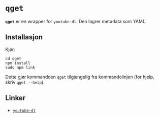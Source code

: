 `qget`
======

**`qget`** er en wrapper for `youtube-dl`. Den lagrer metadata som YAML.

Installasjon
------------

Kjør:

    cd qget
    npm install
    sudo npm link

Dette gjør kommandoen `qget` tilgjengelig fra kommandolinjen (for hjelp, skriv `qget --help`).

Linker
------

-   [`youtube-dl`](http://ytdl-org.github.io/youtube-dl/)
